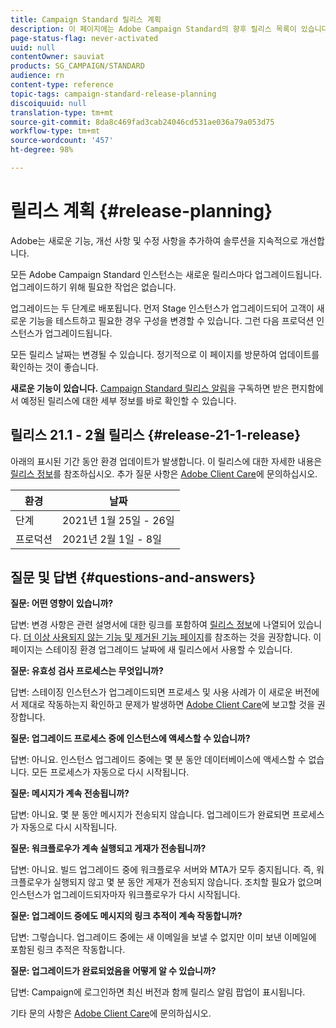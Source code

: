 ```yaml
---
title: Campaign Standard 릴리스 계획
description: 이 페이지에는 Adobe Campaign Standard의 향후 릴리스 목록이 있습니다.
page-status-flag: never-activated
uuid: null
contentOwner: sauviat
products: SG_CAMPAIGN/STANDARD
audience: rn
content-type: reference
topic-tags: campaign-standard-release-planning
discoiquuid: null
translation-type: tm+mt
source-git-commit: 8da8c469fad3cab24046cd531ae036a79a053d75
workflow-type: tm+mt
source-wordcount: '457'
ht-degree: 98%

---
```



# 릴리스 계획 {#release-planning}

Adobe는 새로운 기능, 개선 사항 및 수정 사항을 추가하여 솔루션을 지속적으로 개선합니다.

모든 Adobe Campaign Standard 인스턴스는 새로운 릴리스마다 업그레이드됩니다. 업그레이드하기 위해 필요한 작업은 없습니다.

업그레이드는 두 단계로 배포됩니다. 먼저 Stage 인스턴스가 업그레이드되어 고객이 새로운 기능을 테스트하고 필요한 경우 구성을 변경할 수 있습니다. 그런 다음 프로덕션 인스턴스가 업그레이드됩니다.

모든 릴리스 날짜는 변경될 수 있습니다. 정기적으로 이 페이지를 방문하여 업데이트를 확인하는 것이 좋습니다.

**새로운 기능이 있습니다.** [Campaign Standard 릴리스 알림](http://amc-mkt-prod1-t.adobe-campaign.com/lp/LP25?service=%40rZ5cqp2DgNzrgz0alKPInakNbPSTeJYozZYnS7Wbs802u4GlISkHZX4omtK00nAU6xzZ6luEWQzr7kQ9pkCwJYumWkU)을 구독하면 받은 편지함에서 예정된 릴리스에 대한 세부 정보를 바로 확인할 수 있습니다.

## 릴리스 21.1 - 2월 릴리스 {#release-21-1-release}

아래의 표시된 기간 동안 환경 업데이트가 발생합니다. 이 릴리스에 대한 자세한 내용은 [릴리스 정보](../../rn/using/release-notes.md)를 참조하십시오. 추가 질문 사항은 [Adobe Client Care](https://helpx.adobe.com/kr/enterprise/using/support-for-experience-cloud.html)에 문의하십시오.

<table>
 <thead>
  <tr>
   <th> 환경<br /> </th>
   <th> 날짜<br /> </th>
  </tr>
 </thead>
 <tbody>
  <tr>
   <td>단계<br /> </td>
   <td>2021년 1월 25일 - 26일<br /> </td>
  </tr>
  <tr>
   <td> 프로덕션<br /> </td>
   <td>2021년 2월 1일 - 8일<br /> </td>
  </tr>
 </tbody>
</table>

## 질문 및 답변 {#questions-and-answers}

**질문: 어떤 영향이 있습니까?**

답변: 변경 사항은 관련 설명서에 대한 링크를 포함하여 [릴리스 정보](../../rn/using/release-notes.md)에 나열되어 있습니다. [더 이상 사용되지 않는 기능 및 제거된 기능 페이지](https://helpx.adobe.com/kr/campaign/kb/acs-deprecated-and-removed-features.html)를 참조하는 것을 권장합니다. 이 페이지는 스테이징 환경 업그레이드 날짜에 새 릴리스에서 사용할 수 있습니다.

**질문: 유효성 검사 프로세스는 무엇입니까?**

답변: 스테이징 인스턴스가 업그레이드되면 프로세스 및 사용 사례가 이 새로운 버전에서 제대로 작동하는지 확인하고 문제가 발생하면 [Adobe Client Care](https://helpx.adobe.com/kr/enterprise/using/support-for-experience-cloud.html)에 보고할 것을 권장합니다.

**질문: 업그레이드 프로세스 중에 인스턴스에 액세스할 수 있습니까?**

답변: 아니요. 인스턴스 업그레이드 중에는 몇 분 동안 데이터베이스에 액세스할 수 없습니다. 모든 프로세스가 자동으로 다시 시작됩니다.

**질문: 메시지가 계속 전송됩니까?**

답변: 아니요. 몇 분 동안 메시지가 전송되지 않습니다. 업그레이드가 완료되면 프로세스가 자동으로 다시 시작됩니다.

**질문: 워크플로우가 계속 실행되고 게재가 전송됩니까?**

답변: 아니요. 빌드 업그레이드 중에 워크플로우 서버와 MTA가 모두 중지됩니다. 즉, 워크플로우가 실행되지 않고 몇 분 동안 게재가 전송되지 않습니다. 조치할 필요가 없으며 인스턴스가 업그레이드되자마자 워크플로우가 다시 시작됩니다.

**질문: 업그레이드 중에도 메시지의 링크 추적이 계속 작동합니까?**

답변: 그렇습니다. 업그레이드 중에는 새 이메일을 보낼 수 없지만 이미 보낸 이메일에 포함된 링크 추적은 작동합니다.

**질문: 업그레이드가 완료되었음을 어떻게 알 수 있습니까?**

답변: Campaign에 로그인하면 최신 버전과 함께 릴리스 알림 팝업이 표시됩니다.

기타 문의 사항은 [Adobe Client Care](https://helpx.adobe.com/kr/enterprise/using/support-for-experience-cloud.html)에 문의하십시오.
